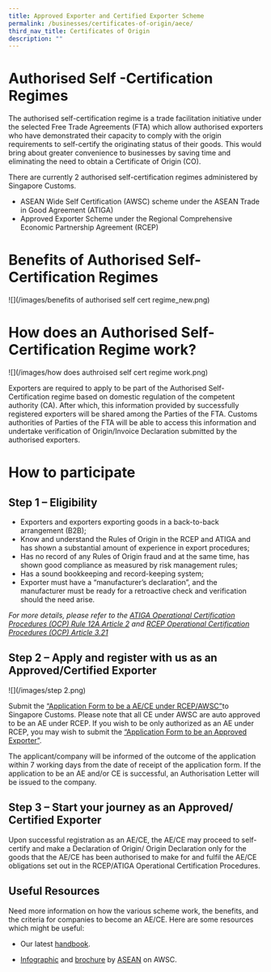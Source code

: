 ```yaml
---
title: Approved Exporter and Certified Exporter Scheme
permalink: /businesses/certificates-of-origin/aece/
third_nav_title: Certificates of Origin
description: ""
---
```

# Authorised Self -Certification Regimes 
The authorised self-certification regime is a trade facilitation initiative under the selected Free Trade Agreements (FTA) which allow authorised exporters who have demonstrated their capacity to comply with the origin requirements to self-certify the originating status of their goods. This would bring about greater convenience to businesses by saving time and eliminating the need to obtain a Certificate of Origin (CO). 
 
There are currently 2 authorised self-certification regimes administered by Singapore Customs. 
-	ASEAN Wide Self Certification (AWSC) scheme under the ASEAN Trade in Good Agreement (ATIGA)
-	Approved Exporter Scheme under the Regional Comprehensive Economic Partnership Agreement (RCEP)

# Benefits of Authorised Self-Certification Regimes

![](/images/benefits of authorised self cert regime_new.png)

# How does an Authorised Self-Certification Regime work?
![](/images/how does authroised self cert regime work.png)

Exporters are required to apply to be part of the Authorised Self- Certification regime based on domestic regulation of the competent authority (CA). After which, this information provided by successfully registered exporters will be shared among the Parties of the FTA.  Customs authorities of Parties of the FTA will be able to access this information and undertake verification of Origin/Invoice Declaration submitted by the authorised exporters.
# How to participate
## Step 1 – Eligibility 

-	Exporters and exporters exporting goods in a back-to-back arrangement (B2B);
-	Know and understand the Rules of Origin in the RCEP and ATIGA and has shown a substantial amount of experience in export procedures;
-	Has no record of any Rules of Origin fraud and at the same time, has shown good compliance as measured by risk management rules;
-	Has a sound bookkeeping and record-keeping system;
-	Exporter must have a “manufacturer’s declaration”, and the manufacturer must be ready for a retroactive check and verification should the need arise.

*For more details, please refer to the [ATIGA Operational Certification Procedures (OCP) Rule 12A Article 2](https://www.enterprisesg.gov.sg/-/media/esg/files/non-financial-assistance/for-companies/free-trade-agreements/asean-fta/legal-text/AFTA_Annex8_Amended_ATIGA_OCP_to_allow_AWSC_from_20Sep2020.pdf) and [RCEP Operational Certification Procedures (OCP) Article 3.21](https://www.mti.gov.sg/-/media/MTI/Microsites/RCEP/All-Chapters-and-Market-Access-Annexes/Chapter-Text/Chapter-3.pdf?la=en&hash=766D21BE82A0AF4073B5902A6A489BEEFBEC62DB)*

## Step 2 – Apply and register with us as an Approved/Certified Exporter

![](/images/step 2.png)

Submit the [“Application Form to be a AE/CE under RCEP/AWSC”](https://form.gov.sg/#!/61ca95006c60da001289b97a)to Singapore Customs. Please note that all CE under AWSC are auto approved to be an AE under RCEP. If you wish to be only authorized as an AE under RCEP, you may wish to submit the [“Application Form to be an Approved Exporter”](https://form.gov.sg/#!/61ca9492fb72b000129d0670).

The applicant/company will be informed of the outcome of the application within 7 working days from the date of receipt of the application form. If the application to be an AE and/or CE is successful, an Authorisation Letter will be issued to the company.

## Step 3 – Start your journey as an Approved/ Certified Exporter

Upon successful registration as an AE/CE, the AE/CE may proceed to self-certify and make a Declaration of Origin/ Origin Declaration only for the goods that the AE/CE has been authorised to make for and fulfil the AE/CE obligations set out in the RCEP/ATIGA Operational Certification Procedures.

## Useful Resources

Need more information on how the various scheme work, the benefits, and the criteria for companies to become an AE/CE. Here are some resources which might be useful: 

- Our latest [handbook](/files/businesses/ttsb-roo/handbook%20on%20the%20implementation%20of%20the%20authorised%20self%20certification%20regime%20v3_clean%20(002).pdf). 

-  [Infographic](https://asean.org/wp-content/uploads/2012/05/SCAROO33_anx11b_ag05.1.3d_AWSC-Infographics-14042020.pdf) and [brochure](https://asean.org/wp-content/uploads/2012/05/04-AWSC-Brochure.pdf) by [ASEAN](https://app.awsc.asean.org/) on AWSC.

